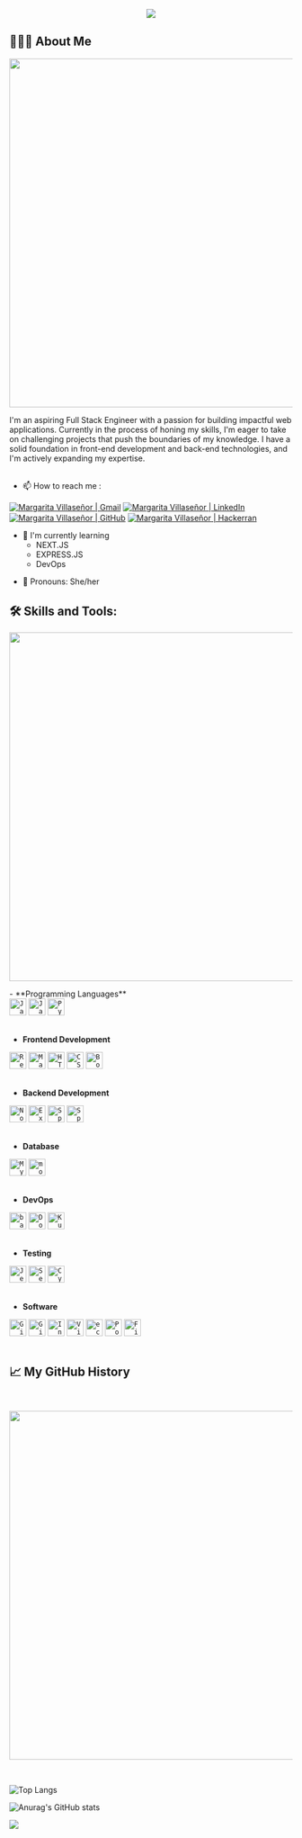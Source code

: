 <p align="center">
  <img src="https://capsule-render.vercel.app/api?type=waving&color=gradient&text=Hi,%20I'm%20Margarita!&height=90&section=header&fontSize=40"/>
</p>

## 👩🏻‍💻 About Me
<p align="center">
  <img src="https://capsule-render.vercel.app/api?type=rect&color=gradient&height=1" width="620">
</p>
I'm an aspiring Full Stack Engineer with a passion for building impactful web applications. Currently in the process of honing my skills, I'm eager to take on challenging projects that push the boundaries of my knowledge. I have a solid foundation in front-end development and back-end technologies, and I'm actively expanding my expertise. 
<!--You can find more about me and my journey on my [personal website](https://www.johndoe.com) or connect with me on [LinkedIn](https://www.linkedin.com/in/johndoe)-->

<!-- ## Other Common Github Profile Sections -->
</br>
</br>

- 📫 How to reach me :
<p align="">
<a href=""><img align="center" src="https://img.shields.io/badge/Gmail-D14836?style=for-the-badge&logo=gmail&logoColor=white" alt="Margarita Villaseñor | Gmail" /></a>
<a href="https://www.linkedin.com/in/margarita-villasenor"><img align="center" src="https://img.shields.io/badge/LinkedIn-0077B5?style=for-the-badge&logo=linkedin&logoColor=white" alt="Margarita Villaseñor | LinkedIn" /></a>
<a href="https://www.linkedin.com/in/margarita-villasenor"><img align="center" src="https://img.shields.io/badge/GitHub-100000?style=for-the-badge&logo=github&logoColor=white" alt="Margarita Villaseñor | GitHub" /></a>
<a href="https://www.linkedin.com/in/margarita-villasenor"><img align="center" src="https://img.shields.io/badge/-Hackerrank-2EC866?style=for-the-badge&logo=HackerRank&logoColor=white" alt="Margarita Villaseñor | Hackerran" /></a>
</p>

<!-- 👩‍💻 I'm currently working on... -->

- 🧠 I'm currently learning 
    - NEXT.JS
    - EXPRESS.JS
    - DevOps

<!-- 👯‍♀️ I'm looking to collaborate on... -->

<!--🤔 I'm looking for help with... -->

<!--💬 Ask me about... -->

- 👩 Pronouns: She/her

<!--⚡️ Fun fact... -->


## 🛠 Skills and Tools:
<p align="center">
  <img src="https://capsule-render.vercel.app/api?type=rect&color=gradient&height=1" width="620">
</p>
- **Programming Languages**
<div>
	<code><img width="30" src="https://user-images.githubusercontent.com/25181517/117447155-6a868a00-af3d-11eb-9cfe-245df15c9f3f.png" alt="JavaScript" title="JavaScript"/></code>
	<code><img width="30" src="https://user-images.githubusercontent.com/25181517/117201156-9a724800-adec-11eb-9a9d-3cd0f67da4bc.png" alt="Java" title="Java"/></code>
	<code><img width="30" src="https://user-images.githubusercontent.com/25181517/183423507-c056a6f9-1ba8-4312-a350-19bcbc5a8697.png" alt="Python" title="Python"/></code>
</div>  
</br>

- **Frontend Development**
<div>
	<code><img width="30" src="https://user-images.githubusercontent.com/25181517/183897015-94a058a6-b86e-4e42-a37f-bf92061753e5.png" alt="React" title="React"/></code>
	<code><img width="30" src="https://user-images.githubusercontent.com/25181517/189716630-fe6c084c-6c66-43af-aa49-64c8aea4a5c2.png" alt="Material UI" title="Material UI"/></code>
	<code><img width="30" src="https://user-images.githubusercontent.com/25181517/192158954-f88b5814-d510-4564-b285-dff7d6400dad.png" alt="HTML" title="HTML"/></code>
	<code><img width="30" src="https://user-images.githubusercontent.com/25181517/183898674-75a4a1b1-f960-4ea9-abcb-637170a00a75.png" alt="CSS" title="CSS"/></code>
	<code><img width="30" src="https://user-images.githubusercontent.com/25181517/183898054-b3d693d4-dafb-4808-a509-bab54cf5de34.png" alt="Bootstrap" title="Bootstrap"/></code>
</div>
</br>

- **Backend Development**
<div>
	<code><img width="30" src="https://user-images.githubusercontent.com/25181517/183568594-85e280a7-0d7e-4d1a-9028-c8c2209e073c.png" alt="Node.js" title="Node.js"/></code>
	<code><img width="30" src="https://user-images.githubusercontent.com/25181517/183859966-a3462d8d-1bc7-4880-b353-e2cbed900ed6.png" alt="Express" title="Express"/></code>
	<code><img width="30" src="https://user-images.githubusercontent.com/25181517/117201470-f6d56780-adec-11eb-8f7c-e70e376cfd07.png" alt="Spring" title="Spring"/></code>
	<code><img width="30" src="https://user-images.githubusercontent.com/25181517/183891303-41f257f8-6b3d-487c-aa56-c497b880d0fb.png" alt="Spring Boot" title="Spring Boot"/></code>
</div>
</br>

- **Database**
<div>
	<code><img width="30" src="https://user-images.githubusercontent.com/25181517/183896128-ec99105a-ec1a-4d85-b08b-1aa1620b2046.png" alt="MySQL" title="MySQL"/></code>
	<code><img width="30" src="https://user-images.githubusercontent.com/25181517/182884177-d48a8579-2cd0-447a-b9a6-ffc7cb02560e.png" alt="mongoDB" title="mongoDB"/></code>
</div>
</br>

- **DevOps**
<div>
	<code><img width="30" src="https://user-images.githubusercontent.com/25181517/192158606-7c2ef6bd-6e04-47cf-b5bc-da2797cb5bda.png" alt="bash" title="bash"/></code>
	<code><img width="30" src="https://user-images.githubusercontent.com/25181517/117207330-263ba280-adf4-11eb-9b97-0ac5b40bc3be.png" alt="Docker" title="Docker"/></code>
	<code><img width="30" src="https://user-images.githubusercontent.com/25181517/182534006-037f08b5-8e7b-4e5f-96b6-5d2a5558fa85.png" alt="Kubernetes" title="Kubernetes"/></code>
</div>
</br>

- **Testing**
<div>
	<code><img width="30" src="https://user-images.githubusercontent.com/25181517/187955005-f4ca6f1a-e727-497b-b81b-93fb9726268e.png" alt="Jest" title="Jest"/></code>
	<code><img width="30" src="https://user-images.githubusercontent.com/25181517/184103699-d1b83c07-2d83-4d99-9a1e-83bd89e08117.png" alt="Selenium" title="Selenium"/></code>
	<code><img width="30" src="https://user-images.githubusercontent.com/68279555/200387386-276c709f-380b-46cc-81fd-f292985927a8.png" alt="Cypress" title="Cypress"/></code>
</div>
</br>

- **Software**
<div>
	<code><img width="30" src="https://user-images.githubusercontent.com/25181517/192108372-f71d70ac-7ae6-4c0d-8395-51d8870c2ef0.png" alt="Git" title="Git"/></code>
	<code><img width="30" src="https://user-images.githubusercontent.com/25181517/192108374-8da61ba1-99ec-41d7-80b8-fb2f7c0a4948.png" alt="GitHub" title="GitHub"/></code>
	<code><img width="30" src="https://user-images.githubusercontent.com/25181517/192108890-200809d1-439c-4e23-90d3-b090cf9a4eea.png" alt="InteliJ" title="InteliJ"/></code>
	<code><img width="30" src="https://user-images.githubusercontent.com/25181517/192108891-d86b6220-e232-423a-bf5f-90903e6887c3.png" alt="Visual Studio Code" title="Visual Studio Code"/></code>
	<code><img width="30" src="https://user-images.githubusercontent.com/25181517/192108892-6e9b5cdf-4e35-4a70-ad9a-801a93a07c1c.png" alt="eclipse" title="eclipse"/></code>
	<code><img width="30" src="https://user-images.githubusercontent.com/25181517/192109061-e138ca71-337c-4019-8d42-4792fdaa7128.png" alt="Postman" title="Postman"/></code>
	<code><img width="30" src="https://user-images.githubusercontent.com/25181517/189715289-df3ee512-6eca-463f-a0f4-c10d94a06b2f.png" alt="Figma" title="Figma"/></code>
</div>
</br>

## 📈 My GitHub History
</br>

<p align="center">
  <img src="https://capsule-render.vercel.app/api?type=rect&color=gradient&height=1" width="620">
</p>
</br>

![Top Langs](https://github-readme-stats.vercel.app/api/top-langs/?username=maggievillasenor&layout=compact&theme=omni&langs_count=10&width="400")
</br>

![Anurag's GitHub stats](https://github-readme-stats.vercel.app/api?username=maggievillasenor&theme=omni&show_icons=true&heigth="100")

<!-- ![App Screenshot](https://via.placeholder.com/468x300?text=App+Screenshot+Here) -->

<p align="left">
  <img src="https://capsule-render.vercel.app/api?type=waving&color=gradient&height=90&section=footer"/>
</p>
